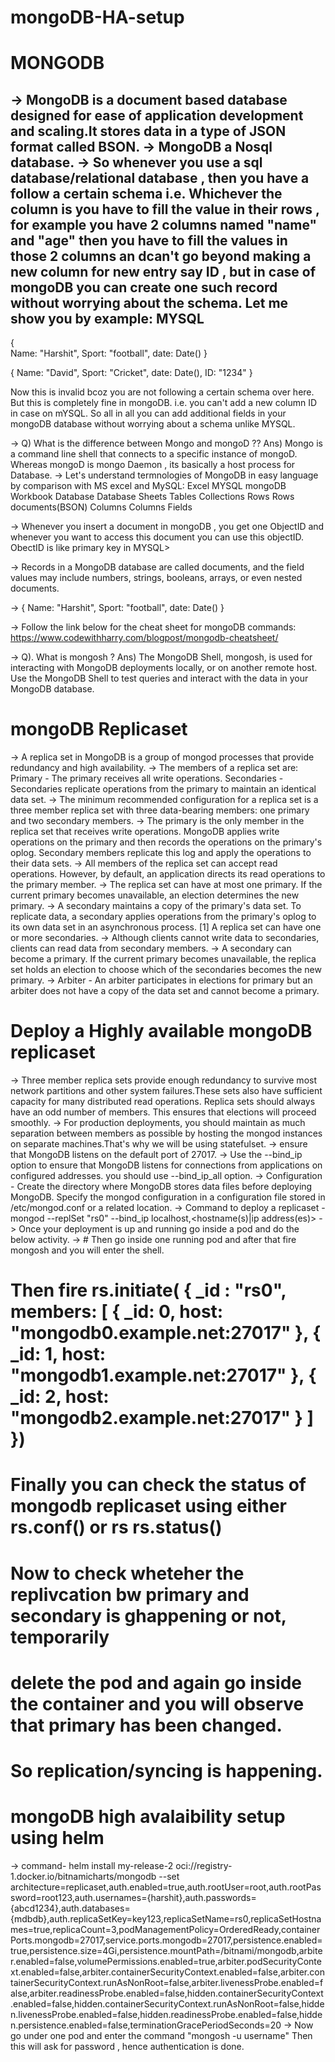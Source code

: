# mongoDB-HA-setup

MONGODB
=======

-> MongoDB is a document based database designed for ease of application development and scaling.It stores data in a type of JSON format called BSON.
-> MongoDB a Nosql database.
-> So whenever you use a sql database/relational database , then you have a follow a certain schema i.e. Whichever the column is you have to fill the value
   in their rows , for example you have 2 columns named "name" and "age" then you have to fill the values in those 2 columns an dcan't go beyond making a
   new column for new entry say ID , but in case of mongoDB you can create one such record without worrying about the schema.
   Let me show you by example:
   MYSQL                                                               
   -----
   {                                                                      
	Name: "Harshit",
	Sport: "football",
	date: Date()
   }

   {
	Name: "David",
	Sport: "Cricket",
	date: Date(),
        ID: "1234"
   }

Now this is invalid bcoz you are not following a certain schema over here. But this is completely fine in mongoDB. i.e. you can't add a new column ID in case on mYSQL.
So all in all you can add additional fields in your mongoDB database without worrying about a schema unlike MYSQL.

-> Q) What is the difference between Mongo and mongoD ??
   Ans) Mongo is  a command line shell that connects to a specific instance of mongoD. Whereas mongoD is mongo Daemon , its basically a host process for Database.
-> Let's understand termnologies of MongoDB in easy language by comparison with MS excel and MySQL:
   Excel            MYSQL           mongoDB
   Workbook         Database        Database
   Sheets           Tables          Collections
   Rows             Rows            documents(BSON)
   Columns          Columns         Fields

-> Whenever you insert a document in mongoDB , you get one ObjectID and whenever you want to access this document you can use this objectID. ObectID is like primary key in MYSQL>

-> Records in a MongoDB database are called documents, and the field values may include numbers, strings, booleans, arrays, or even nested documents.

-> {
	Name: "Harshit",
	Sport: "football",
	date: Date()
   }

-> Follow the link below for the cheat sheet for mongoDB commands:
   https://www.codewithharry.com/blogpost/mongodb-cheatsheet/
 
-> Q). What is mongosh ?
   Ans) The MongoDB Shell, mongosh, is used for interacting with MongoDB deployments locally, or on another remote host. Use the MongoDB Shell to test queries and interact with the data in your MongoDB database.


mongoDB Replicaset
==================

-> A replica set in MongoDB is a group of mongod processes that provide redundancy and high availability.
-> The members of a replica set are:
   Primary - The primary receives all write operations.
   Secondaries - Secondaries replicate operations from the primary to maintain an identical data set.
-> The minimum recommended configuration for a replica set is a three member replica set with three data-bearing members: one primary and two secondary members.
-> The primary is the only member in the replica set that receives write operations. MongoDB applies write operations on the primary and then records the operations on the primary's oplog. Secondary members replicate this log and apply the operations to their data sets.
-> All members of the replica set can accept read operations. However, by default, an application directs its read operations to the primary member.
-> The replica set can have at most one primary. If the current primary becomes unavailable, an election determines the new primary.
->  A secondary maintains a copy of the primary's data set. To replicate data, a secondary applies operations from the primary's oplog to its own data set in an asynchronous process. [1] A replica set can have one or more secondaries.
-> Although clients cannot write data to secondaries, clients can read data from secondary members.
-> A secondary can become a primary. If the current primary becomes unavailable, the replica set holds an election to choose which of the secondaries becomes the new primary.
-> Arbiter - An arbiter participates in elections for primary but an arbiter does not have a copy of the data set and cannot become a primary.
  

Deploy a Highly available mongoDB replicaset
============================================

-> Three member replica sets provide enough redundancy to survive most network partitions and other system failures.These sets also have sufficient capacity for many distributed read operations. Replica sets should always have an odd number of members. This ensures that elections will proceed smoothly. 
-> For production deployments, you should maintain as much separation between members as possible by hosting the mongod instances on separate machines.That's why we will be using statefulset.
-> ensure that MongoDB listens on the default port of 27017.
-> Use the --bind_ip option to ensure that MongoDB listens for connections from applications on configured addresses. you should use --bind_ip_all option.
-> Configuration - Create the directory where MongoDB stores data files before deploying MongoDB. Specify the mongod configuration in a configuration file stored in /etc/mongod.conf or a related location.
-> Command to deploy a replicaset - mongod --replSet "rs0" --bind_ip localhost,<hostname(s)|ip address(es)>
-> Once your deployment is up and running go inside a pod and do the below activity.
-> # Then go inside one running pod and after that fire mongosh and you will enter the shell.
# Then fire rs.initiate( { _id : "rs0", members: [ { _id: 0, host: "mongodb0.example.net:27017" }, { _id: 1, host: "mongodb1.example.net:27017" }, { _id: 2, host: "mongodb2.example.net:27017" } ] })
# Finally you can check the status of mongodb replicaset using either rs.conf() or rs rs.status()
# Now to check wheteher the replivcation bw primary and secondary is ghappening or not, temporarily
# delete the pod and again go inside the container and you will observe that primary has been changed.
# So replication/syncing is happening.


mongoDB high avalaibility setup using helm
==========================================

-> command- helm install my-release-2 oci://registry-1.docker.io/bitnamicharts/mongodb --set architecture=replicaset,auth.enabled=true,auth.rootUser=root,auth.rootPassword=root123,auth.usernames={harshit},auth.passwords={abcd1234},auth.databases={mdbdb},auth.replicaSetKey=key123,replicaSetName=rs0,replicaSetHostnames=true,replicaCount=3,podManagementPolicy=OrderedReady,containerPorts.mongodb=27017,service.ports.mongodb=27017,persistence.enabled=true,persistence.size=4Gi,persistence.mountPath=/bitnami/mongodb,arbiter.enabled=false,volumePermissions.enabled=true,arbiter.podSecurityContext.enabled=false,arbiter.containerSecurityContext.enabled=false,arbiter.containerSecurityContext.runAsNonRoot=false,arbiter.livenessProbe.enabled=false,arbiter.readinessProbe.enabled=false,hidden.containerSecurityContext.enabled=false,hidden.containerSecurityContext.runAsNonRoot=false,hidden.livenessProbe.enabled=false,hidden.readinessProbe.enabled=false,hidden.persistence.enabled=false,terminationGracePeriodSeconds=20
-> Now go under one pod and enter the command "mongosh -u username" Then this will ask for password , hence authentication is done.

